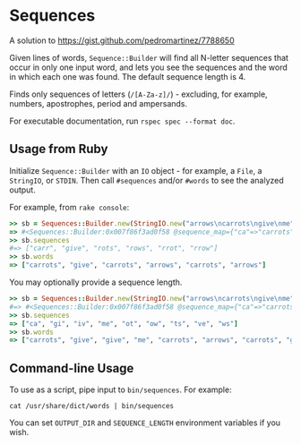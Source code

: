 # Sequences

A solution to https://gist.github.com/pedromartinez/7788650

Given lines of words, `Sequence::Builder` will find all N-letter sequences that occur in only one input word, and lets you see the sequences and the word in which each one was found. The default sequence length is 4.

Finds only sequences of letters (`/[A-Za-z]/`) - excluding, for example, numbers, apostrophes, period and ampersands.

For executable documentation, run `rspec spec --format doc`.

## Usage from Ruby

Initialize `Sequence::Builder` with an `IO` object - for example, a `File`, a `StringIO`, or `STDIN`. Then call `#sequences` and/or `#words` to see the analyzed output.

For example, from `rake console`:

```ruby
>> sb = Sequences::Builder.new(StringIO.new("arrows\ncarrots\ngive\nme"), 2)
=> #<Sequences::Builder:0x007f86f3ad0f58 @sequence_map={"ca"=>"carrots", "gi"=>"give", "iv"=>"give", "me"=>"me", "ot"=>"carrots", "ow"=>"arrows", "ts"=>"carrots", "ve"=>"give", "ws"=>"arrows"}>
>> sb.sequences
#=> ["carr", "give", "rots", "rows", "rrot", "rrow"]
>> sb.words
=> ["carrots", "give", "carrots", "arrows", "carrots", "arrows"]
```

You may optionally provide a sequence length.

```ruby
>> sb = Sequences::Builder.new(StringIO.new("arrows\ncarrots\ngive\nme"), 2)
#=> #<Sequences::Builder:0x007f86f3ad0f58 @sequence_map={"ca"=>"carrots", "gi"=>"give", "iv"=>"give", "me"=>"me", "ot"=>"carrots", "ow"=>"arrows", "ts"=>"carrots", "ve"=>"give", "ws"=>"arrows"}>
>> sb.sequences
=> ["ca", "gi", "iv", "me", "ot", "ow", "ts", "ve", "ws"]
>> sb.words
=> ["carrots", "give", "give", "me", "carrots", "arrows", "carrots", "give", "arrows"]
```

## Command-line Usage

To use as a script, pipe input to `bin/sequences`. For example:

`cat /usr/share/dict/words | bin/sequences`

You can set `OUTPUT_DIR` and `SEQUENCE_LENGTH` environment variables if you wish.
